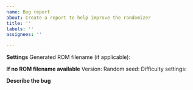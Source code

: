 ```yaml
---
name: Bug report
about: Create a report to help improve the randomizer
title: ''
labels: ''
assignees: ''

---
```


**Settings**
Generated ROM filename (if applicable):

**If no ROM filename available**
Version: 
Random seed:
Difficulty settings:

**Describe the bug**
